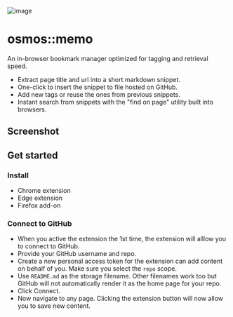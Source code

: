![image](https://user-images.githubusercontent.com/1895289/115134725-885c7100-9fc7-11eb-82c5-c3df07602cef.png)

# osmos::memo

An in-browser bookmark manager optimized for tagging and retrieval speed.

- Extract page title and url into a short markdown snippet.
- One-click to insert the snippet to file hosted on GitHub.
- Add new tags or reuse the ones from previous snippets.
- Instant search from snippets with the "find on page" utility built into browsers.

## Screenshot

## Get started

### Install

- Chrome extension
- Edge extension
- Firefox add-on

### Connect to GitHub

- When you active the extension the 1st time, the extension will alllow you to connect to GitHub.
- Provide your GitHub username and repo.
- Create a new personal access token for the extension can add content on behalf of you. Make sure you select the `repo` scope.
- Use `README.md` as the storage filename. Other filenames work too but GitHub will not automatically render it as the home page for your repo.
- Click Connect.
- Now navigate to any page. Clicking the extension button will now allow you to save new content.
